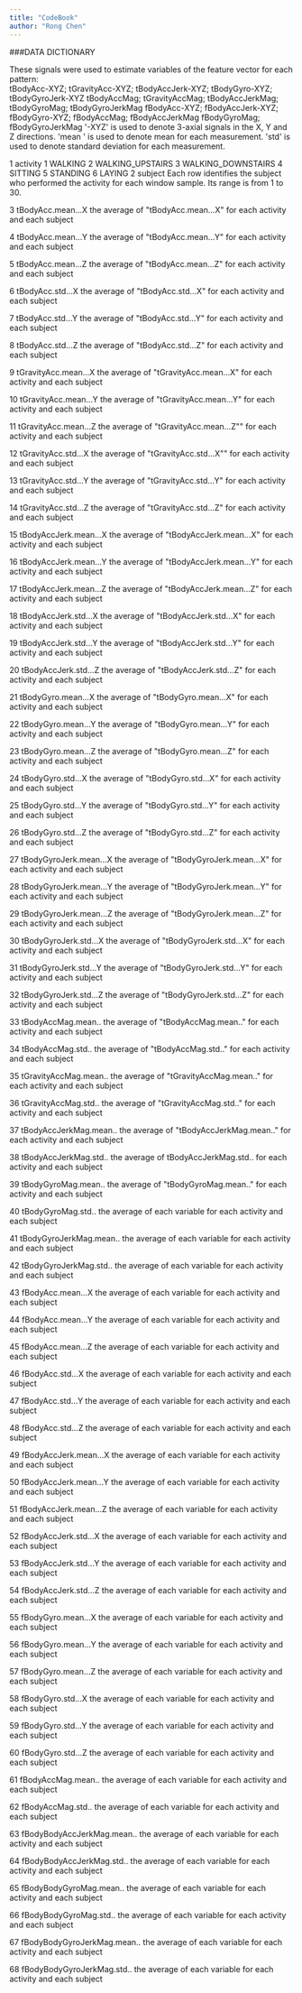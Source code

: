 ```yaml
---
title: "CodeBook"
author: "Rong Chen"
---
```

###DATA DICTIONARY 

These signals were used to estimate variables of the feature vector for each pattern:  
tBodyAcc-XYZ; tGravityAcc-XYZ;  tBodyAccJerk-XYZ; tBodyGyro-XYZ; tBodyGyroJerk-XYZ
tBodyAccMag;  tGravityAccMag;   tBodyAccJerkMag;  tBodyGyroMag;  tBodyGyroJerkMag
fBodyAcc-XYZ; fBodyAccJerk-XYZ; fBodyGyro-XYZ;    fBodyAccMag;   fBodyAccJerkMag
fBodyGyroMag; fBodyGyroJerkMag
'-XYZ' is used to denote 3-axial signals in the X, Y and Z directions.
'mean ' is used to denote mean for each measurement.
'std' is used to denote standard deviation for each measurement.

1   activity
       1 WALKING
       2 WALKING_UPSTAIRS
       3 WALKING_DOWNSTAIRS
       4 SITTING
       5 STANDING
       6 LAYING
2	subject
       Each row identifies the subject who performed the activity for each window sample. 
       Its range is from 1 to 30.
     
3	tBodyAcc.mean...X
       the average of "tBodyAcc.mean...X" for each activity and each subject
       
4	tBodyAcc.mean...Y
       the average of "tBodyAcc.mean...Y" for each activity and each subject
       
5	tBodyAcc.mean...Z
       the average of "tBodyAcc.mean...Z" for each activity and each subject
       
6	tBodyAcc.std...X
       the average of "tBodyAcc.std...X" for each activity and each subject
       
7	tBodyAcc.std...Y
       the average of "tBodyAcc.std...Y" for each activity and each subject
       
8	tBodyAcc.std...Z
       the average of "tBodyAcc.std...Z" for each activity and each subject
       
9	tGravityAcc.mean...X
       the average of "tGravityAcc.mean...X" for each activity and each subject
       
10	tGravityAcc.mean...Y
       the average of "tGravityAcc.mean...Y" for each activity and each subject
       
11	tGravityAcc.mean...Z
       the average of "tGravityAcc.mean...Z"" for each activity and each subject
       
12	tGravityAcc.std...X
       the average of "tGravityAcc.std...X"" for each activity and each subject
       
13	tGravityAcc.std...Y
       the average of "tGravityAcc.std...Y" for each activity and each subject
       
14	tGravityAcc.std...Z
       the average of "tGravityAcc.std...Z" for each activity and each subject
       
15	tBodyAccJerk.mean...X
       the average of "tBodyAccJerk.mean...X" for each activity and each subject
       
16	tBodyAccJerk.mean...Y
       the average of "tBodyAccJerk.mean...Y" for each activity and each subject
       
17	tBodyAccJerk.mean...Z
       the average of "tBodyAccJerk.mean...Z" for each activity and each subject
       
18	tBodyAccJerk.std...X
       the average of "tBodyAccJerk.std...X" for each activity and each subject
       
19	tBodyAccJerk.std...Y
       the average of "tBodyAccJerk.std...Y" for each activity and each subject
       
20	tBodyAccJerk.std...Z
       the average of "tBodyAccJerk.std...Z" for each activity and each subject
       
21	tBodyGyro.mean...X
       the average of "tBodyGyro.mean...X" for each activity and each subject
       
22	tBodyGyro.mean...Y
       the average of "tBodyGyro.mean...Y" for each activity and each subject
       
23	tBodyGyro.mean...Z
       the average of "tBodyGyro.mean...Z" for each activity and each subject
       
24	tBodyGyro.std...X
       the average of "tBodyGyro.std...X" for each activity and each subject
       
25	tBodyGyro.std...Y
       the average of "tBodyGyro.std...Y" for each activity and each subject
       
26	tBodyGyro.std...Z
       the average of "tBodyGyro.std...Z" for each activity and each subject
       
27	tBodyGyroJerk.mean...X
       the average of "tBodyGyroJerk.mean...X" for each activity and each subject
       
28	tBodyGyroJerk.mean...Y
       the average of "tBodyGyroJerk.mean...Y" for each activity and each subject
       
29	tBodyGyroJerk.mean...Z
       the average of "tBodyGyroJerk.mean...Z" for each activity and each subject
       
30	tBodyGyroJerk.std...X
       the average of "tBodyGyroJerk.std...X" for each activity and each subject
       
31	tBodyGyroJerk.std...Y
       the average of "tBodyGyroJerk.std...Y" for each activity and each subject
       
32	tBodyGyroJerk.std...Z
       the average of "tBodyGyroJerk.std...Z" for each activity and each subject
       
33	tBodyAccMag.mean..
       the average of "tBodyAccMag.mean.." for each activity and each subject
       
34	tBodyAccMag.std..
       the average of "tBodyAccMag.std.." for each activity and each subject
       
35	tGravityAccMag.mean..
       the average of "tGravityAccMag.mean.." for each activity and each subject
       
36	tGravityAccMag.std..
       the average of "tGravityAccMag.std.." for each activity and each subject
       
37	tBodyAccJerkMag.mean..
       the average of "tBodyAccJerkMag.mean.." for each activity and each subject
       
38	tBodyAccJerkMag.std..
       the average of tBodyAccJerkMag.std.. for each activity and each subject
       
39	tBodyGyroMag.mean..
       the average of "tBodyGyroMag.mean.." for each activity and each subject
       
40	tBodyGyroMag.std..
       the average of each variable for each activity and each subject
       
41	tBodyGyroJerkMag.mean..
       the average of each variable for each activity and each subject
       
42	tBodyGyroJerkMag.std..
       the average of each variable for each activity and each subject
       
43	fBodyAcc.mean...X
       the average of each variable for each activity and each subject
       
44	fBodyAcc.mean...Y
       the average of each variable for each activity and each subject
       
45	fBodyAcc.mean...Z
       the average of each variable for each activity and each subject
       
46	fBodyAcc.std...X
       the average of each variable for each activity and each subject
       
47	fBodyAcc.std...Y
       the average of each variable for each activity and each subject
       
48	fBodyAcc.std...Z
        the average of each variable for each activity and each subject
        
49	fBodyAccJerk.mean...X
        the average of each variable for each activity and each subject
        
50	fBodyAccJerk.mean...Y
        the average of each variable for each activity and each subject
        
51	fBodyAccJerk.mean...Z
        the average of each variable for each activity and each subject
        
52	fBodyAccJerk.std...X
        the average of each variable for each activity and each subject
        
53	fBodyAccJerk.std...Y
        the average of each variable for each activity and each subject
        
54	fBodyAccJerk.std...Z
        the average of each variable for each activity and each subject
        
55	fBodyGyro.mean...X
        the average of each variable for each activity and each subject
        
56	fBodyGyro.mean...Y
        the average of each variable for each activity and each subject
        
57	fBodyGyro.mean...Z
        the average of each variable for each activity and each subject
        
58	fBodyGyro.std...X
        the average of each variable for each activity and each subject
        
59	fBodyGyro.std...Y
        the average of each variable for each activity and each subject
        
60	fBodyGyro.std...Z
        the average of each variable for each activity and each subject
        
61	fBodyAccMag.mean..
        the average of each variable for each activity and each subject
        
62	fBodyAccMag.std..
        the average of each variable for each activity and each subject
        
63	fBodyBodyAccJerkMag.mean..
        the average of each variable for each activity and each subject
        
64	fBodyBodyAccJerkMag.std..
        the average of each variable for each activity and each subject
        
65	fBodyBodyGyroMag.mean..
        the average of each variable for each activity and each subject
        
66	fBodyBodyGyroMag.std..
        the average of each variable for each activity and each subject
        
67	fBodyBodyGyroJerkMag.mean..
        the average of each variable for each activity and each subject
        
68	fBodyBodyGyroJerkMag.std..
        the average of each variable for each activity and each subject

 
      
